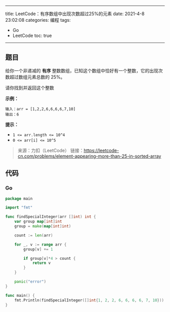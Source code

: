 ----
title: LeetCode：有序数组中出现次数超过25%的元素
date: 2021-4-8 23:02:08
categories: 编程
tags: 
- Go
- LeetCode
toc: true
----

## 题目

给你一个非递减的 **有序** 整数数组，已知这个数组中恰好有一个整数，它的出现次数超过数组元素总数的 25%。

请你找到并返回这个整数

**示例：**

```
输入：arr = [1,2,2,6,6,6,6,7,10]
输出：6
```

<!-- more -->

**提示：**

- `1 <= arr.length <= 10^4`
- `0 <= arr[i] <= 10^5`

> 来源：力扣（LeetCode）
> 链接：https://leetcode-cn.com/problems/element-appearing-more-than-25-in-sorted-array

## 代码

### Go

```go
package main

import "fmt"

func findSpecialInteger(arr []int) int {
	var group map[int]int
	group = make(map[int]int)

	count := len(arr)

	for _, v := range arr {
		group[v] += 1

		if group[v]*4 > count {
			return v
		}
	}

	panic("error")
}

func main() {
	fmt.Println(findSpecialInteger([]int{1, 2, 2, 6, 6, 6, 6, 7, 10}))
}
```